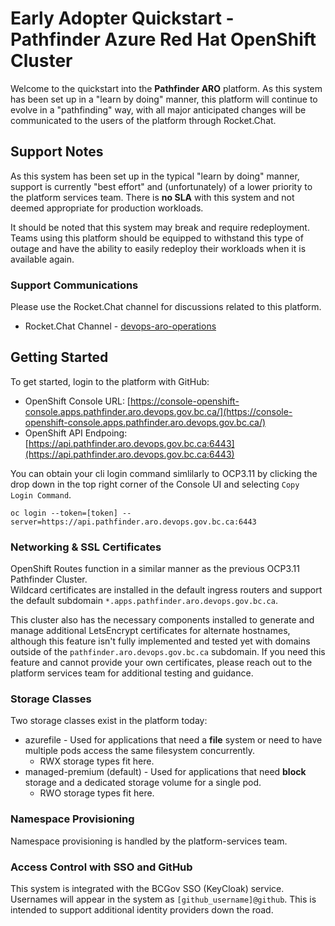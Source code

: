 # Early Adopter Quickstart - Pathfinder Azure Red Hat OpenShift Cluster
Welcome to the quickstart into the **Pathfinder ARO** platform. As this system has been set up in a "learn by doing" manner, this platform will continue to evolve in a "pathfinding" way, with all major anticipated changes will be communicated to the users of the platform through Rocket.Chat. 

## Support Notes
As this system has been set up in the typical "learn by doing" manner, support is currently "best effort" and (unfortunately) of a lower priority to the platform services team. There is **no SLA** with this system and not deemed appropriate for production workloads. 

It should be noted that this system may break and require redeployment. Teams using this platform should be equipped to withstand this type of outage and have the ability to easily redeploy their workloads when it is available again. 

### Support Communications
Please use the Rocket.Chat channel for discussions related to this platform. 
- Rocket.Chat Channel - [devops-aro-operations](https://chat.pathfinder.gov.bc.ca/group/devops-aro-operations)

## Getting Started 
To get started, login to the platform with GitHub: 
- OpenShift Console URL: [https://console-openshift-console.apps.pathfinder.aro.devops.gov.bc.ca/](https://console-openshift-console.apps.pathfinder.aro.devops.gov.bc.ca/)
- OpenShift API Endpoing: [https://api.pathfinder.aro.devops.gov.bc.ca:6443](https://api.pathfinder.aro.devops.gov.bc.ca:6443)

You can obtain your cli login command simlilarly to OCP3.11 by clicking the drop down in the top right corner of the Console UI and selecting `Copy Login Command`. 

```
oc login --token=[token] --server=https://api.pathfinder.aro.devops.gov.bc.ca:6443

```


### Networking & SSL Certificates
OpenShift Routes function in a similar manner as the previous OCP3.11 Pathfinder Cluster.   
Wildcard certificates are installed in the default ingress routers and support the default subdomain `*.apps.pathfinder.aro.devops.gov.bc.ca`. 

This cluster also has the necessary components installed to generate and manage additional LetsEncrypt certificates for alternate hostnames, although this feature isn't fully implemented and tested yet with domains outside of the `pathfinder.aro.devops.gov.bc.ca` subdomain. If you need this feature and cannot provide your own certificates, please reach out to the platform services team for additional testing and guidance. 

### Storage Classes
Two storage classes exist in the platform today: 
- azurefile - Used for applications that need a **file** system or need to have multiple pods access the same filesystem concurrently.
  - RWX storage types fit here.
- managed-premium (default) - Used for applications that need **block** storage and a dedicated storage volume for a single pod.
  - RWO storage types fit here. 

### Namespace Provisioning 
Namespace provisioning is handled by the platform-services team. 

### Access Control with SSO and GitHub
This system is integrated with the BCGov SSO (KeyCloak) service. Usernames will appear in the system as `[github_username]@github`. This is intended to support additional identity providers down the road. 
